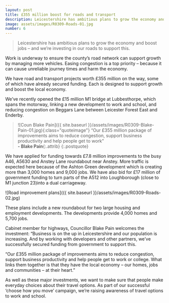 ```yaml
---
layout: post
title: £355 million boost for roads and transport
description: Leicestershire has ambitious plans to grow the economy and boost jobs – and we’re investing in our roads to support this.
image: assets/images/R0309-Roads-01.jpg
number: 6
---
```


> Leicestershire has ambitious plans to grow the economy and boost jobs – and we’re investing in our roads to support this.

Work is underway to ensure the county’s road network can support growth by managing more vehicles. Easing congestion is a top priority – because it can cause unreliable journey times and harm the economy.

We have road and transport projects worth £355 million on the way, some of which have already secured funding. Each is designed to support growth and boost the local economy.

We’ve recently opened the £15 million M1 bridge at Lubbesthorpe, which spans the motorway, linking a new development to work and school, and reducing congestion on Beggars Lane between Leicester Forest East and Enderby.

> ![Coun Blake Pain]({{ site.baseurl }}/assets/images/R0309-Blake-Pain-01.jpg){:class="quoteimage"} “Our £355 million package of improvements aims to reduce congestion, support business productivity and help people get to work"  
**- Blake Pain**{:.attrib}
{:.postquote}

We have applied for funding towards £7.8 million improvements to the busy A46, A5630 and Anstey Lane roundabout near Anstey. More traffic is expected here because of the Ashton Green development which is creating more than 3,000 homes and 9,000 jobs.
We have also bid for £17 million of government funding to turn parts of the A512 into Loughborough (close to M1 junction 23)into a dual carriageway.

![Road improvement plans]({{ site.baseurl }}/assets/images/R0309-Roads-02.jpg)

These plans include a new roundabout for two large housing and employment developments. The developments provide 4,000 homes and 5,700 jobs.

Cabinet member for highways, Councillor Blake Pain welcomes the investment: “Business is on the up in Leicestershire and our population is increasing. And by working with developers and other partners, we’ve successfully secured funding from government to support this.

“Our £355 million package of improvements aims to reduce congestion, support business productivity and help people get to work or college. What links them together is that they have the local economy – our homes, jobs and communities – at their heart.”

As well as these major investments, we want to make sure that people make everyday choices about their travel options. As part of our successful ‘choose how you move’ campaign, we’re raising awareness of travel options to work and school.
